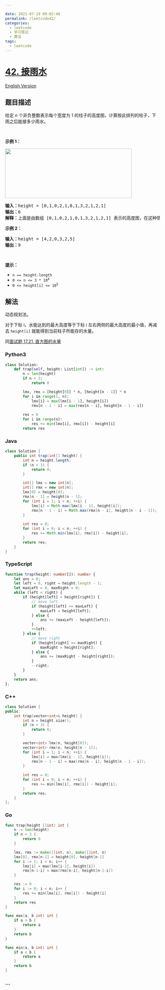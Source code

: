 ```yaml
---

date: 2021-07-19 09:02:48
permalink: /leetcode42/
categories:
  - leetcode
  - 学习笔记
  - 算法  
tags:
  - leetcode
---
```

# [42. 接雨水](https://leetcode-cn.com/problems/trapping-rain-water)

[English Version](https://cdn.jsdelivr.net/gh/doocs/leetcode@main/solution/0000-0099/0042.Trapping%20Rain%20Water/README_EN.md)

## 题目描述

<!-- 这里写题目描述 -->

<p>给定 <em>n</em> 个非负整数表示每个宽度为 1 的柱子的高度图，计算按此排列的柱子，下雨之后能接多少雨水。</p>

<p> </p>

<p><strong>示例 1：</strong></p>

<p><img src="https://cdn.jsdelivr.net/gh/doocs/leetcode@main/solution/0000-0099/0042.Trapping%20Rain%20Water/images/rainwatertrap.png" style="height: 161px; width: 412px;" /></p>

<pre>
<strong>输入：</strong>height = [0,1,0,2,1,0,1,3,2,1,2,1]
<strong>输出：</strong>6
<strong>解释：</strong>上面是由数组 [0,1,0,2,1,0,1,3,2,1,2,1] 表示的高度图，在这种情况下，可以接 6 个单位的雨水（蓝色部分表示雨水）。 
</pre>

<p><strong>示例 2：</strong></p>

<pre>
<strong>输入：</strong>height = [4,2,0,3,2,5]
<strong>输出：</strong>9
</pre>

<p> </p>

<p><strong>提示：</strong></p>

<ul>
	<li><code>n == height.length</code></li>
	<li><code>0 <= n <= 3 * 10<sup>4</sup></code></li>
	<li><code>0 <= height[i] <= 10<sup>5</sup></code></li>
</ul>


## 解法

<!-- 这里可写通用的实现逻辑 -->

动态规划法。

对于下标 i，水能达到的最大高度等于下标 i 左右两侧的最大高度的最小值，再减去 `height[i]` 就能得到当前柱子所能存的水量。

同[面试题 17.21. 直方图的水量](/lcci/17.21.Volume%20of%20Histogram/README.md)

<!-- tabs:start -->

### **Python3**

<!-- 这里可写当前语言的特殊实现逻辑 -->

```python
class Solution:
    def trap(self, height: List[int]) -> int:
        n = len(height)
        if n < 3:
            return 0

        lmx, rmx = [height[0]] * n, [height[n - 1]] * n
        for i in range(1, n):
            lmx[i] = max(lmx[i - 1], height[i])
            rmx[n - 1 - i] = max(rmx[n - i], height[n - 1 - i])
        
        res = 0
        for i in range(n):
            res += min(lmx[i], rmx[i]) - height[i]
        return res
```

### **Java**

<!-- 这里可写当前语言的特殊实现逻辑 -->

```java
class Solution {
    public int trap(int[] height) {
        int n = height.length;
        if (n < 3) {
            return 0;
        }

        int[] lmx = new int[n];
        int[] rmx = new int[n];
        lmx[0] = height[0];
        rmx[n - 1] = height[n - 1];
        for (int i = 1; i < n; ++i) {
            lmx[i] = Math.max(lmx[i - 1], height[i]);
            rmx[n - 1 - i] = Math.max(rmx[n - i], height[n - i - 1]);
        }
        
        int res = 0;
        for (int i = 0; i < n; ++i) {
            res += Math.min(lmx[i], rmx[i]) - height[i];
        }
        return res;
    }
}
```

### **TypeScript**

```ts
function trap(height: number[]): number {
    let ans = 0;
    let left = 0, right = height.length - 1;
    let maxLeft = 0, maxRight = 0;
    while (left < right) {
        if (height[left] < height[right]) {
            // move left
            if (height[left] >= maxLeft) {
                maxLeft = height[left];
            } else {
                ans += (maxLeft - height[left]);
            }
            ++left;
        } else {
            // move right
            if (height[right] >= maxRight) {
                maxRight = height[right];
            } else {
                ans += (maxRight - height[right]);
            }
            --right;
        }
    }
    return ans;
};
```

### **C++**

```cpp
class Solution {
public:
    int trap(vector<int>& height) {
        int n = height.size();
        if (n < 3) {
            return 0;
        }

        vector<int> lmx(n, height[0]);
        vector<int> rmx(n, height[n - 1]);
        for (int i = 1; i < n; ++i) {
            lmx[i] = max(lmx[i - 1], height[i]);
            rmx[n - 1 - i] = max(rmx[n - i], height[n - 1 - i]);
        }
        
        int res = 0;
        for (int i = 0; i < n; ++i) {
            res += min(lmx[i], rmx[i]) - height[i];
        }
        return res;
    }
};
```

### **Go**

```go
func trap(height []int) int {
	n := len(height)
	if n < 3 {
		return 0
	}

	lmx, rmx := make([]int, n), make([]int, n)
	lmx[0], rmx[n-1] = height[0], height[n-1]
	for i := 1; i < n; i++ {
		lmx[i] = max(lmx[i-1], height[i])
		rmx[n-1-i] = max(rmx[n-i], height[n-1-i])
	}

	res := 0
	for i := 0; i < n; i++ {
		res += min(lmx[i], rmx[i]) - height[i]
	}
	return res
}

func max(a, b int) int {
	if a > b {
		return a
	}
	return b
}

func min(a, b int) int {
	if a < b {
		return a
	}
	return b
}
```

### **...**

```

```

<!-- tabs:end -->
